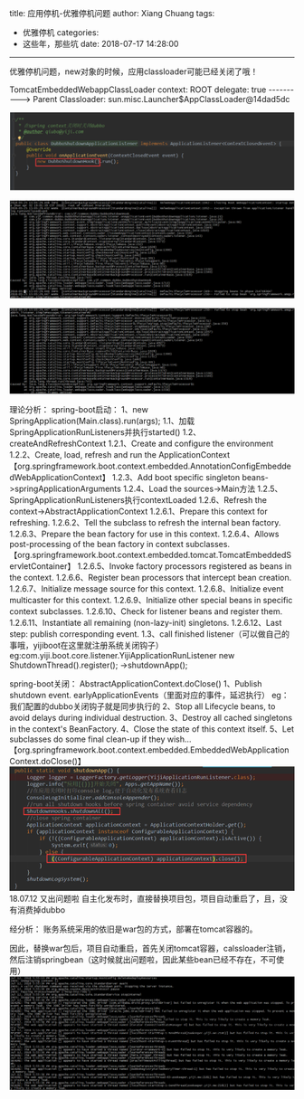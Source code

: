 title: 应用停机-优雅停机问题
author: Xiang Chuang
tags:
  - 优雅停机
categories:
  - 这些年，那些坑
date: 2018-07-17 14:28:00
---
优雅停机问题，new对象的时候，应用classloader可能已经关闭了哦！

TomcatEmbeddedWebappClassLoader
  context: ROOT
  delegate: true
----------> Parent Classloader:
sun.misc.Launcher$AppClassLoader@14dad5dc

![upload successful](\images\pasted-19.png)

![upload successful](\images\pasted-20.png)

![upload successful](\images\pasted-21.png)

理论分析：
spring-boot启动：
1、new SpringApplication(Main.class).run(args);
     1.1、加载SpringApplicationRunListeners并执行started()
     1.2、createAndRefreshContext 
            1.2.1、Create and configure the environment
            1.2.2、Create, load, refresh and run the ApplicationContext                                        【org.springframework.boot.context.embedded.AnnotationConfigEmbeddedWebApplicationContext】
            1.2.3、Add boot specific singleton beans->springApplicationArguments
            1.2.4、Load the sources->Main方法
            1.2.5、SpringApplicationRunListeners执行contextLoaded
            1.2.6、Refresh the context->AbstractApplicationContext
                        1.2.6.1、Prepare this context for refreshing.
                        1.2.6.2、Tell the subclass to refresh the internal bean factory.
                        1.2.6.3、Prepare the bean factory for use in this context.
                        1.2.6.4、Allows post-processing of the bean factory in context subclasses.
                   【org.springframework.boot.context.embedded.tomcat.TomcatEmbeddedServletContainer】
                        1.2.6.5、Invoke factory processors registered as beans in the context.
                        1.2.6.6、Register bean processors that intercept bean creation.
                        1.2.6.7、Initialize message source for this context.
                        1.2.6.8、Initialize event multicaster for this context.
                        1.2.6.9、Initialize other special beans in specific context subclasses.
                        1.2.6.10、Check for listener beans and register them.
                        1.2.6.11、Instantiate all remaining (non-lazy-init) singletons.
                        1.2.6.12、Last step: publish corresponding event.
        1.3、call finished listener（可以做自己的事哦，yijiboot在这里就注册系统关闭钩子）
        eg:com.yiji.boot.core.listener.YijiApplicationRunListener 
        new ShutdownThread().register();  ->shutdownApp();

spring-boot关闭： AbstractApplicationContext.doClose()
    1、Publish shutdown event.
        earlyApplicationEvents（里面对应的事件，延迟执行）
        eg：我们配置的dubbo关闭钩子就是同步执行的
    2、Stop all Lifecycle beans, to avoid delays during individual destruction.
    3、Destroy all cached singletons in the context's BeanFactory.
    4、Close the state of this context itself.
    5、Let subclasses do some final clean-up if they wish...
    【org.springframework.boot.context.embedded.EmbeddedWebApplicationContext.doClose()】
![upload successful](\images\pasted-22.png)
18.07.12
又出问题啦
自主化发布时，直接替换项目包，项目自动重启了，且，没有消费掉dubbo

经分析：
账务系统采用的依旧是war包的方式，部署在tomcat容器的。

因此，替换war包后，项目自动重启，首先关闭tomcat容器，calssloader注销，然后注销springbean（这时候就出问题啦，因此某些bean已经不存在，不可使用）
![upload successful](\images\pasted-23.png)